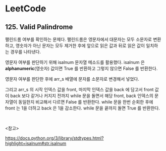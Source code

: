 # LeetCode

## 125. Valid Palindrome

팰린드롬 여부를 확인하는 문제다. 팰린드롬은 영문자에서 대문자는 모두 소문자로 변환하고, 영숫자가 아닌 문자는 모두 제거한 후에 앞으로 읽은 값과 뒤로 읽은 값이 일치하는 경우를 나타낸다.

영문자 여부를 판단하기 위해 isalnum 문자열 메소드를 활용했다. isalnum 은 **alphanumeric**(영숫자) 값이면 True 를 반환하고 그렇지 않으면 False 를 반환한다.

영문자 여부를 판단한 후에 arr_s 배열에 문자를 소문자로 변경해서 넣었다.

그리고 arr_s 의 시작 인덱스 값을 front, 마지막 인덱스 값을 back 에 담고서 front 값이 back 보다 같거나 커지지 전까지 while 문을 돌면서 해당 front, back 인덱스의 문자열이 동일한지 비교해서 다르면 False 를 반환한다. while 문을 한번 순회한 후에 front 는 1을 더하고 back 은 1을 감소한다. while 문을 끝까지 돌면 True 를 반환한다.



<br>

<참고>

https://docs.python.org/3/library/stdtypes.html?highlight=isalnum#str.isalnum